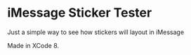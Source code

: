 # iMessage Sticker Tester
Just a simple way to see how stickers will layout in iMessage

Made in XCode 8.
